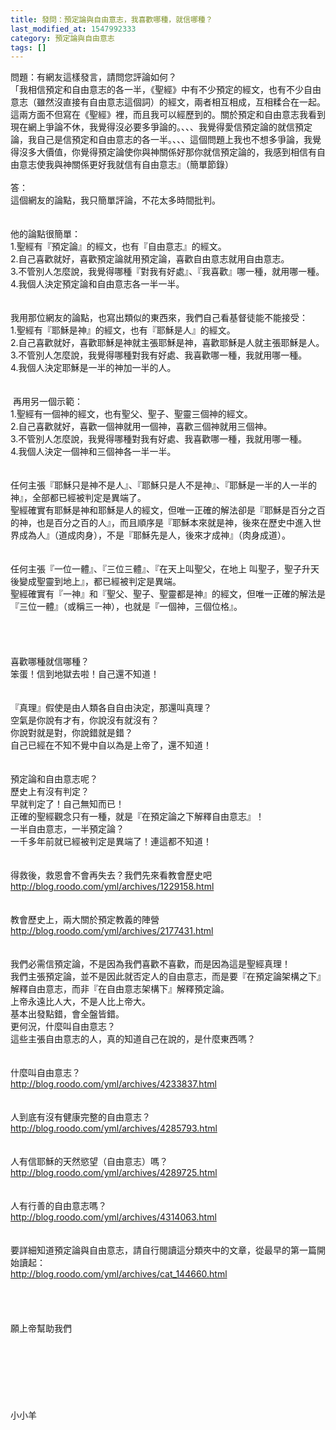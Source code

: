 ```yaml
---
title: 發問：預定論與自由意志，我喜歡哪種，就信哪種？ 
last_modified_at: 1547992333
category: 預定論與自由意志
tags: []
---
```


問題：有網友這樣發言，請問您評論如何？<br>「我相信預定和自由意志的各一半，《聖經》中有不少預定的經文，也有不少自由意志（雖然沒直接有自由意志這個詞）的經文，兩者相互相成，互相糅合在一起。這兩方面不但寫在《聖經》裡，而且我可以經歷到的。關於預定和自由意志我看到現在網上爭論不休，我覺得沒必要多爭論的。、、、我覺得愛信預定論的就信預定論，我自己是信預定和自由意志的各一半。、、、這個問題上我也不想多爭論，我覺得沒多大價值，你覺得預定論使你與神關係好那你就信預定論的，我感到相信有自由意志使我與神關係更好我就信有自由意志』（簡單節錄）<br><br><!--more-->答：<br>這個網友的論點，我只簡單評論，不花太多時間批判。<br> <br><br>他的論點很簡單：<br>1.聖經有『預定論』的經文，也有『自由意志』的經文。<br>2.自己喜歡就好，喜歡預定論就用預定論，喜歡自由意志就用自由意志。<br>3.不管別人怎麼說，我覺得哪種『對我有好處』、『我喜歡』哪一種，就用哪一種。<br>4.我個人決定預定論和自由意志各一半一半。<br> <br><br>我用那位網友的論點，也寫出類似的東西來，我們自己看基督徒能不能接受：<br>1.聖經有『耶穌是神』的經文，也有『耶穌是人』的經文。<br>2.自己喜歡就好，喜歡耶穌是神就主張耶穌是神，喜歡耶穌是人就主張耶穌是人。<br>3.不管別人怎麼說，我覺得哪種對我有好處、我喜歡哪一種，我就用哪一種。<br>4.我個人決定耶穌是一半的神加一半的人。<br><br><br> 再用另一個示範：<br>1.聖經有一個神的經文，也有聖父、聖子、聖靈三個神的經文。<br>2.自己喜歡就好，喜歡一個神就用一個神，喜歡三個神就用三個神。<br>3.不管別人怎麼說，我覺得哪種對我有好處、我喜歡哪一種，我就用哪一種。<br>4.我個人決定一個神和三個神各一半一半。<br> <br><br>任何主張『耶穌只是神不是人』、『耶穌只是人不是神』、『耶穌是一半的人一半的神』，全部都已經被判定是異端了。<br>聖經確實有耶穌是神和耶穌是人的經文，但唯一正確的解法卻是『耶穌是百分之百的神，也是百分之百的人』，而且順序是『耶穌本來就是神，後來在歷史中進入世界成為人』（道成肉身），不是『耶穌先是人，後來才成神』（肉身成道）。<br><br> <br>任何主張『一位一體』、『三位三體』、『在天上叫聖父，在地上 叫聖子，聖子升天後變成聖靈到地上』，都已經被判定是異端。<br>聖經確實有『一神』和『聖父、聖子、聖靈都是神』的經文，但唯一正確的解法是『三位一體』（或稱三一神），也就是『一個神，三個位格』。<br> <br><br><br><br>喜歡哪種就信哪種？<br>笨蛋！信到地獄去啦！自己還不知道！<br> <br><br>『真理』假使是由人類各自自由決定，那還叫真理？<br>空氣是你說有才有，你說沒有就沒有？<br>你說對就是對，你說錯就是錯？<br>自己已經在不知不覺中自以為是上帝了，還不知道！<br> <br><br>預定論和自由意志呢？<br>歷史上有沒有判定？<br>早就判定了！自己無知而已！<br>正確的聖經觀念只有一種，就是『在預定論之下解釋自由意志』！<br>一半自由意志，一半預定論？<br>一千多年前就已經被判定是異端了！連這都不知道！<br><br><br>得救後，救恩會不會再失去？我們先來看教會歷史吧<br>http://blog.roodo.com/yml/archives/1229158.html<br><br><br>教會歷史上，兩大關於預定教義的陣營 <br>http://blog.roodo.com/yml/archives/2177431.html<br> <br><br>我們必需信預定論，不是因為我們喜歡不喜歡，而是因為這是聖經真理！<br>我們主張預定論，並不是因此就否定人的自由意志，而是要『在預定論架構之下』解釋自由意志，而非『在自由意志架構下』解釋預定論。<br>上帝永遠比人大，不是人比上帝大。<br>基本出發點錯，會全盤皆錯。<br>更何況，什麼叫自由意志？<br>這些主張自由意志的人，真的知道自己在說的，是什麼東西嗎？<br><br><br>什麼叫自由意志？<br>http://blog.roodo.com/yml/archives/4233837.html<br><br><br>人到底有沒有健康完整的自由意志？<br>http://blog.roodo.com/yml/archives/4285793.html<br><br><br>人有信耶穌的天然慾望（自由意志）嗎？<br>http://blog.roodo.com/yml/archives/4289725.html<br><br><br>人有行善的自由意志嗎？<br>http://blog.roodo.com/yml/archives/4314063.html<br> <br><br>要詳細知道預定論與自由意志，請自行閱讀這分類夾中的文章，從最早的第一篇開始讀起：<br>http://blog.roodo.com/yml/archives/cat_144660.html<br> <br><br><br><br>願上帝幫助我們<br><br><br><br><br><br><br><br>小小羊<br><br><br><br><br><br><br><br><br><br><br><br><br><br>
